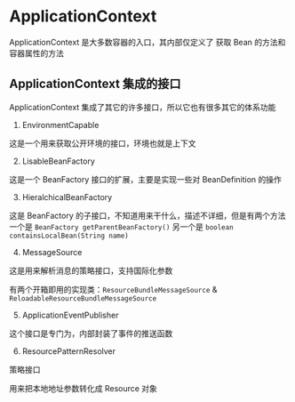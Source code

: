 # ApplicationContext

ApplicationContext 是大多数容器的入口，其内部仅定义了 获取 Bean 的方法和容器属性的方法

## ApplicationContext 集成的接口

ApplicationContext 集成了其它的许多接口，所以它也有很多其它的体系功能

1. EnvironmentCapable

这是一个用来获取公开环境的接口，环境也就是上下文

2. LisableBeanFactory

这是一个 BeanFactory 接口的扩展，主要是实现一些对 BeanDefinition 的操作

3. HieralchicalBeanFactory

这是 BeanFactory 的子接口，不知道用来干什么，描述不详细，但是有两个方法一个是 `BeanFactory getParentBeanFactory()` 另一个是 `boolean containsLocalBean(String name)`

4. MessageSource

这是用来解析消息的策略接口，支持国际化参数

有两个开箱即用的实现类：`ResourceBundleMessageSource` & `ReloadableResourceBundleMessageSource`

5. ApplicationEventPublisher

这个接口是专门为，内部封装了事件的推送函数

6. ResourcePatternResolver

策略接口

用来把本地地址参数转化成 Resource 对象
